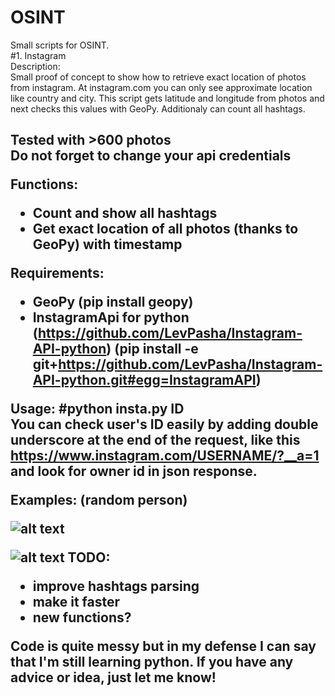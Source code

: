 # OSINT

Small scripts for OSINT.<br>
#1. Instagram<br>
Description:<br>
Small proof of concept to show how to retrieve exact location of photos from instagram. At instagram.com you can only see approximate location like country and city. This script gets latitude and longitude from photos and next checks this values with GeoPy. Additionaly can count all hashtags.<br>
<h2>Tested with >600 photos<br>
Do not forget to change your api credentials

Functions:
- Count and show all hashtags
- Get exact location of all photos (thanks to GeoPy) with timestamp 

Requirements:
- GeoPy (pip install geopy)
- InstagramApi for python (https://github.com/LevPasha/Instagram-API-python) (pip install -e git+https://github.com/LevPasha/Instagram-API-python.git#egg=InstagramAPI)

Usage:
#python insta.py ID<br>
You can check user's ID easily by adding double underscore at the end of the request, like this https://www.instagram.com/USERNAME/?__a=1 and look for owner id in json response.

Examples: (random person)

![alt text](http://i.imgur.com/2eOwovn.png)

![alt text](http://i.imgur.com/WTVkFPM.png)
TODO:
- improve hashtags parsing
- make it faster
- new functions?

Code is quite messy but in my defense I can say that I'm still learning python.
If you have any advice or idea, just let me know!
